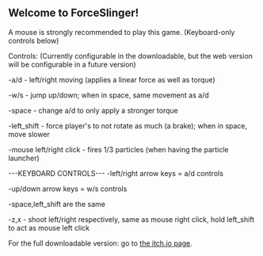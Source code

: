 ## Welcome to ForceSlinger!

A mouse is strongly recommended to play this game. (Keyboard-only controls below)

Controls: (Currently configurable in the downloadable, but the web version will be configurable in a future version)

-a/d - left/right moving (applies a linear force as well as torque)

-w/s - jump up/down; when in space, same movement as a/d

-space - change a/d to only apply a stronger torque

-left_shift - force player's to not rotate as much (a brake); when in space, move slower

-mouse left/right click - fires 1/3 particles (when having the particle launcher)


---KEYBOARD CONTROLS---
-left/right arrow keys = a/d controls

-up/down arrow keys = w/s controls

-space,left_shift are the same

-z,x - shoot left/right respectively, same as mouse right click, hold left_shift to act as mouse left click

For the full downloadable version: go to [the itch.io page](https://lammarco.itch.io/forceslinger).
